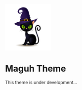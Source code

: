 <p aligh="center">
  <img src="images/logo.jpg" height="150" title="A black cat wizard">
</p>

# Maguh Theme

This theme is under development...

